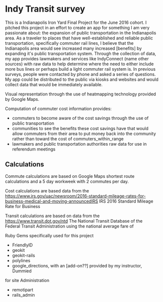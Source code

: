 # Indy Transit survey

This is a Indianapolis Iron Yard Final Project for the June 2016 cohort.
I pitched this project in an effort to create an app for something I am very passionate about: the expansion of public transportation in the Indianapolis area. As a traveler to places that have well-established and reliable public transportation, specifically commuter rail lines, I believe that the Indianapolis area would see increased many increased [benefits] by expanding it's public transportation system. Through the collection of data, my app provides lawmakers and services like IndyConnect (name other sources) with raw data to help determine where the need to either include more bus lines or perhaps build a light commuter rail system is. In previous surveys, people were contacted by phone and asked a series of questions. My app could be distributed to the public via kiosks and websites and would collect data that would be immediately available.

Visual representation through the use of heatmapping technology provided by Google Maps.

Computation of commuter cost information provides:
  * commuters to become aware of the cost savings through the use of public transportation
  * communities to see the benefits these cost savings have that would allow commuters from their area to put money back into the community rather than toward the cost of commuters_within_range
  * lawmakers and public transportation authorities raw data for use in referendum meetings

## Calculations
Commute calculations are based on Google Maps shortest route calculations and a 5 day workweek with 2 commutes per day.

Cost calculations are based data from the https://www.irs.gov/uac/newsroom/2016-standard-mileage-rates-for-business-medical-and-moving-announcedIRS IRS 2016 Standard Mileage Rate for Business

Transit calculations are based on data from the https://www.transit.dot.gov/ntd The National Transit Database of the Federal Transit Administration using the national average fare of

Ruby Gems specifically used for this project
* FriendlyID
* geokit
* geokit-rails
* polylines
* google_directions, with an [add-on??] provided by my instructor, Dummied

for site Administration
* remotipart
* rails_admin
